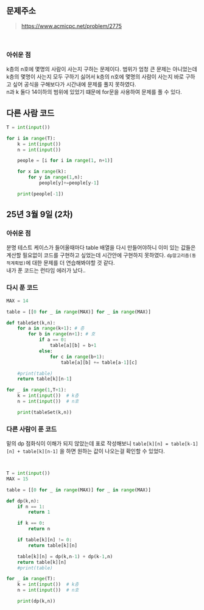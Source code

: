 ## 문제주소

> https://www.acmicpc.net/problem/2775

</br>

### 아쉬운 점

k층의 n호에 몇명의 사람이 사는지 구하는 문제이다. 범위가 엄청 큰 문제는 아니었는데 k층의 몇명이 사는지 모두 구하기 싫어서 k층의 n호에 몇명의 사람이 사는지 바로 구하고 싶어 공식을 구해보다가 시간내에 문제를 풀지 못하였다.  
n과 k 둘다 14이하의 범위에 있었기 떄문에 for문을 사용하여 문제를 풀 수 있다.

## 다른 사람 코드

```py
T = int(input())

for i in range(T):
    k = int(input())
    n = int(input())

    people = [i for i in range(1, n+1)]

    for x in range(k):
        for y in range(1,n):
            people[y]+=people[y-1]

    print(people[-1])
```

## 25년 3월 9일 (2차)

### 아쉬운 점

분명 테스트 케이스가 들어올때마다 table 배열을 다시 만들어야하니 이미 있는 값들은 계산할 필요없이 코드를 구현하고 싶었는데 시간안에 구현하지 못하였다. `dp알고리즘(동적계획법)`에 대한 문제를 더 연습해봐야할 것 같다.  
내가 푼 코드는 런타임 에러가 났다..

### 다시 푼 코드

```py
MAX = 14

table = [[0 for _ in range(MAX)] for _ in range(MAX)]

def tableSet(k,n):
    for a in range(k+1): # 층
        for b in range(n+1): # 호
            if a == 0:
                table[a][b] = b+1
            else:
                for c in range(b+1):
                    table[a][b] += table[a-1][c]

    #print(table)
    return table[k][n-1]

for _ in range(1,T+1):
    k = int(input())  # k층
    n = int(input())  # n호

    print(tableSet(k,n))
```

### 다른 사람이 푼 코드

밑의 dp 점화식이 이해가 되지 않았는데 표로 작성해보니 `table[k][n] = table[k-1][n] + table[k][n-1]` 을 하면 원하는 값이 나오는걸 확인할 수 있었다.

```py


T = int(input())
MAX = 15

table = [[0 for _ in range(MAX)] for _ in range(MAX)]

def dp(k,n):
    if n == 1:
        return 1

    if k == 0:
        return n

    if table[k][n] != 0:
        return table[k][n]

    table[k][n] = dp(k,n-1) + dp(k-1,n)
    return table[k][n]
    #print(table)

for _ in range(T):
    k = int(input())  # k층
    n = int(input())  # n호

    print(dp(k,n))



```
